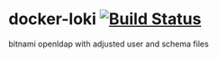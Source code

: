 # docker-loki [![Build Status](https://jenkins.bln.space/buildStatus/icon?job=docker-images%2Fdocker-loki%2Fmaster)](https://jenkins.bln.space/job/docker-images/job/docker-loki/job/master/)

bitnami openldap with adjusted user and schema files
